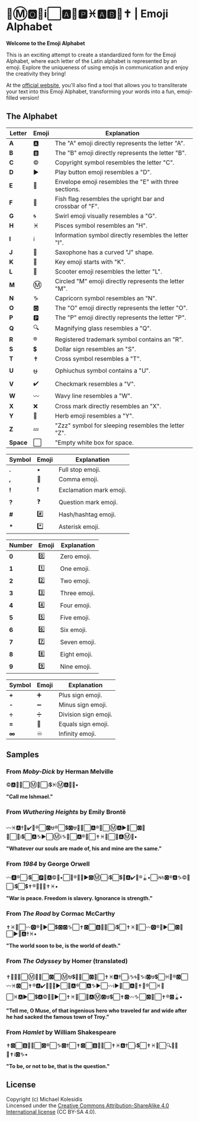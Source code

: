 # 📧Ⓜ️🅾️🎷ℹ️⬜🅰️🛴🅿️♓🅰️🅱️📧✝️ | Emoji Alphabet

**Welcome to the Emoji Alphabet**

This is an exciting attempt to create a standardized form for the Emoji Alphabet, where each letter of the Latin alphabet is represented by an emoji. Explore the uniqueness of using emojis in communication and enjoy the creativity they bring!

At the [official website](https://emojialphabet.vercel.app), you'll also find a tool that allows you to transliterate your text into this Emoji Alphabet, transforming your words into a fun, emoji-filled version!

## The Alphabet

| Letter | Emoji | Explanation |
|--------|-------|-------------|
| **A** | 🅰️ | The "A" emoji directly represents the letter "A". |
| **B** | 🅱️ | The "B" emoji directly represents the letter "B". |
| **C** | ©️ | Copyright symbol resembles the letter "C". |
| **D** | ▶️ | Play button emoji resembles a "D". |
| **E** | 📧 | Envelope emoji resembles the "E" with three sections. |
| **F** | 🎏 | Fish flag resembles the upright bar and crossbar of "F". |
| **G** | 🌀 | Swirl emoji visually resembles a "G". |
| **H** | ♓ | Pisces symbol resembles an "H". |
| **I** | ℹ️ | Information symbol directly resembles the letter "I". |
| **J** | 🎷 | Saxophone has a curved "J" shape. |
| **K** | 🔑 | Key emoji starts with "K". |
| **L** | 🛴 | Scooter emoji resembles the letter "L". |
| **M** | Ⓜ️ | Circled "M" emoji directly represents the letter "M". |
| **N** | ♑ | Capricorn symbol resembles an "N". |
| **O** | 🅾️ | The "O" emoji directly represents the letter "O". |
| **P** | 🅿️ | The "P" emoji directly represents the letter "P". |
| **Q** | 🔍 | Magnifying glass resembles a "Q". |
| **R** | ®️ | Registered trademark symbol contains an "R". |
| **S** | 💲 | Dollar sign resembles an "S". |
| **T** | ✝️ | Cross symbol resembles a "T". |
| **U** | ⛎ | Ophiuchus symbol contains a "U". |
| **V** | ✔️ | Checkmark resembles a "V". |
| **W** | 〰️ | Wavy line resembles a "W". |
| **X** | ❌ | Cross mark directly resembles an "X". |
| **Y** | 🌿 | Herb emoji resembles a "Y". |
| **Z** | 💤 | "Zzz" symbol for sleeping resembles the letter "Z". |
| **Space** | ⬜ | "Empty white box for space. |

| Symbol | Emoji | Explanation |
|--------|-------|-------------|
| **.** | ▪️ | Full stop emoji. |
| **,** | 🔻 | Comma emoji. |
| **!** | ❗️ | Exclamation mark emoji. |
| **?** | ❓ | Question mark emoji. |
| **#** | #️⃣ | Hash/hashtag emoji. |
| **\*** | *️⃣ | Asterisk emoji. |

| Number | Emoji | Explanation |
|--------|-------|-------------|
| **0** | 0️⃣ | Zero emoji. |
| **1** | 1️⃣ | One emoji. |
| **2** | 2️⃣ | Two emoji. |
| **3** | 3️⃣ | Three emoji. |
| **4** | 4️⃣ | Four emoji. |
| **5** | 5️⃣ | Five emoji. |
| **6** | 6️⃣ | Six emoji. |
| **7** | 7️⃣ | Seven emoji. |
| **8** | 8️⃣ | Eight emoji. |
| **9** | 9️⃣ | Nine emoji. |

| Symbol | Emoji | Explanation |
|--------|-------|-------------|
| **+** | ➕ | Plus sign emoji. |
| **-** | ➖ | Minus sign emoji. |
| **÷** | ➗ | Division sign emoji. |
| **=** | 🟰 | Equals sign emoji. |
| **∞** | ♾️ | Infinity emoji. |

## Samples

### From *Moby-Dick* by Herman Melville

©️🅰️🛴🛴⬜Ⓜ️📧⬜ℹ️💲♓Ⓜ️🅰️📧🛴▪️  

**"Call me Ishmael."**

### From *Wuthering Heights* by Emily Brontë

〰️♓🅰️✝️📧✔️📧®️⬜🅾️⛎®️⬜💲🅾️⛎🛴💲⬜🅰️®️📧⬜Ⓜ️🅰️▶️📧⬜🅾️🎏🔻⬜♓ℹ️💲⬜🅰️♑▶️⬜Ⓜ️ℹ️♑📧⬜🅰️®️📧⬜✝️♓📧⬜💲🅰️Ⓜ️📧▪️

**"Whatever our souls are made of, his and mine are the same."**

### From *1984* by George Orwell

〰️🅰️®️⬜ℹ️💲⬜🅿️📧🅰️©️📧▪️⬜🎏®️📧📧▶️🅾️Ⓜ️⬜ℹ️💲⬜💲🛴🅰️✔️📧®️🪀▪️⬜ℹ️🌀♑🅾️®️🅰️♑©️📧⬜ℹ️💲⬜💲✝️®️📧♑🌀✝️♓▪️

**"War is peace. Freedom is slavery. Ignorance is strength."**

### From *The Road* by Cormac McCarthy

✝️♓📧⬜〰️🅾️®️🛴▶️⬜💲🅾️🅾️♑⬜✝️🅾️⬜🅱️📧🔻⬜ℹ️💲⬜✝️♓📧⬜〰️🅾️®️🛴▶️⬜🅾️🎏⬜▶️📧🅰️✝️♓▪️

**"The world soon to be, is the world of death."**

### From *The Odyssey* by Homer (translated)

✝️📧🛴🛴⬜Ⓜ️📧🔻⬜🅾️⬜Ⓜ️⛎💲📧🔻⬜🅾️🎏⬜✝️♓🅰️✝️⬜ℹ️♑🌀📧♑ℹ️🅾️⛎💲⬜♓📧®️🅾️⬜〰️♓🅾️⬜✝️®️🅰️✔️📧🛴📧▶️⬜🎏🅰️®️⬜🅰️♑▶️⬜〰️ℹ️▶️📧⬜🅰️🎏✝️📧®️⬜♓📧⬜♓🅰️▶️⬜💲🅰️©️🔑📧▶️⬜✝️♓📧⬜🎏🅰️Ⓜ️🅾️⛎💲⬜✝️🅾️〰️♑⬜🅾️🎏⬜✝️®️🅾️🪀▪️

**"Tell me, O Muse, of that ingenious hero who traveled far and wide after he had sacked the famous town of Troy."**

### From *Hamlet* by William Shakespeare

✝️🅾️⬜🅱️📧🔻⬜🅾️®️⬜♑🅾️✝️⬜✝️🅾️⬜🅱️📧🔻⬜✝️♓🅰️✝️⬜ℹ️💲⬜✝️♓📧⬜🔍⛎📧💲✝️ℹ️🅾️♑▪️

**"To be, or not to be, that is the question."**

## License

Copyright (c) Michael Kolesidis  
Lincensed under the [Creative Commons Attribution-ShareAlike 4.0 International license](https://creativecommons.org/licenses/by-sa/4.0/) (CC BY-SA 4.0).
